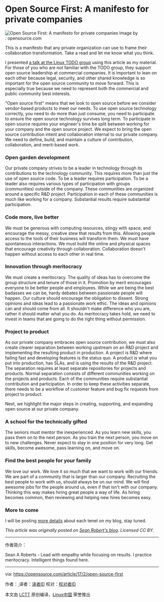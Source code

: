 Open Source First: A manifesto for private companies
============================================================

 ![Open Source First: A manifesto for private companies](https://opensource.com/sites/default/files/styles/image-full-size/public/images/business/BUSINESS_club.png?itok=x8fxCP3_ "Open Source First: A manifesto for private companies") 
Image by : opensource.com

This is a manifesto that any private organization can use to frame their collaboration transformation. Take a read and let me know what you think.

I presented [a talk at the Linux TODO group][3] using this article as my material. For those of you who are not familiar with the TODO group, they support open source leadership at commercial companies. It is important to lean on each other because legal, security, and other shared knowledge is so important for the open source community to move forward. This is especially true because we need to represent both the commercial and public community best interests.

"Open source first" means that we look to open source before we consider vendor-based products to meet our needs. To use open source technology correctly, you need to do more than just consume, you need to participate to ensure the open source technology survives long term. To participate in open source requires your engineer's time be split between working for your company and the open source project. We expect to bring the open source contribution intent and collaboration internal to our private company. We need to define, build, and maintain a culture of contribution, collaboration, and merit-based work.

### Open garden development

Our private company strives to be a leader in technology through its contributions to the technology community. This requires more than just the use of open source code. To be a leader requires participation. To be a leader also requires various types of participation with groups (communities) outside of the company. These communities are organized around a specific R&D project. Participation in each of these communities is much like working for a company. Substantial results require substantial participation.

### Code more, live better

We must be generous with computing resources, stingy with space, and encourage the messy, creative stew that results from this. Allowing people access to the tools of their business will transform them. We must have spontaneous interactions. We must build the online and physical spaces that encourage creativity through collaboration. Collaboration doesn't happen without access to each other in real time.

### Innovation through meritocracy

We must create a meritocracy. The quality of ideas has to overcome the group structure and tenure of those in it. Promotion by merit encourages everyone to be better people and employees. While we are being the best badasses we can be, hardy debates between passionate people will happen. Our culture should encourage the obligation to dissent. Strong opinions and ideas lead to a passionate work ethic. The ideas and opinions can and should come from all. It shouldn't make difference who you are, rather it should matter what you do. As meritocracy takes hold, we need to invest in teams that are going to do the right thing without permission.

### Project to product

As our private company embraces open source contribution, we must also create clearer separation between working upstream on an R&D project and implementing the resulting product in production. A project is R&D where failing fast and developing features is the status quo. A product is what you put into production, has SLAs, and is using the results of the R&D project. The separation requires at least separate repositories for projects and products. Normal separation consists of different communities working on the projects and products. Each of the communities require substantial contribution and participation. In order to keep these activities separate, there needs to be a workflow of customer feature and bug fix requests from project to product.

Next, we highlight the major steps in creating, supporting, and expanding open source at our private company.

### A school for the technically gifted

The seniors must mentor the inexperienced. As you learn new skills, you pass them on to the next person. As you train the next person, you move on to new challenges. Never expect to stay in one position for very long. Get skills, become awesome, pass learning on, and move on.

### Find the best people for your family

We love our work. We love it so much that we want to work with our friends. We are part of a community that is larger than our company. Recruiting the best people to work with us, should always be on our mind. We will find awesome jobs for the people around us, even if that isn't with our company. Thinking this way makes hiring great people a way of life. As hiring becomes common, then reviewing and helping new hires becomes easy.

### More to come

I will be posting [more details][4] about each tenet on my blog, stay tuned.

 _This article was originally posted on [Sean Robert's blog][1]. Licensed CC BY._

--------------------------------------------------------------------------------

作者简介：

Sean A Roberts - Lead with empathy while focusing on results. I practice meritocracy. Intelligent things found here.

--------------------------------------------------------------------------------

via: https://opensource.com/article/17/2/open-source-first

作者：[ ][a]
译者：[译者ID](https://github.com/译者ID)
校对：[校对者ID](https://github.com/校对者ID)

本文由 [LCTT](https://github.com/LCTT/TranslateProject) 原创编译，[Linux中国](https://linux.cn/) 荣誉推出

[a]:https://opensource.com/users/sarob
[1]:https://sarob.com/2017/01/open-source-first/
[2]:https://opensource.com/article/17/2/open-source-first?rate=CKF77ZVh5e_DpnmSlOKTH-MuFBumAp-tIw-Rza94iEI
[3]:https://sarob.com/2017/01/todo-open-source-presentation-17-january-2017/
[4]:https://sarob.com/2017/02/open-source-first-project-product/
[5]:https://opensource.com/user/117441/feed
[6]:https://opensource.com/users/sarob

